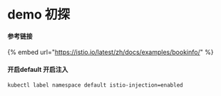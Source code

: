 # demo 初探

#### 参考链接

{% embed url="https://istio.io/latest/zh/docs/examples/bookinfo/" %}

#### 开启default 开启注入

`kubectl label namespace default istio-injection=enabled`

####
